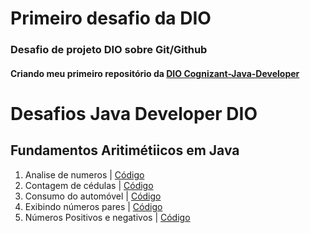 # Primeiro desafio da DIO 
### Desafio de projeto DIO sobre Git/Github
#### Criando meu primeiro repositório da [DIO Cognizant-Java-Developer](https://digitalinnovation.one/)

# Desafios Java Developer DIO

Fundamentos Aritimétiicos em Java  
---------------------------------------------
1. Analise de numeros            |  [Código]()
2. Contagem de cédulas           |  [Código]()
3. Consumo do automóvel          |  [Código]()
4. Exibindo números pares        |  [Código]()
5. Números Positivos e negativos |  [Código]()